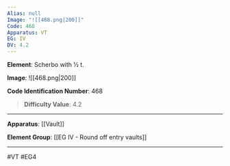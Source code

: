 ```yaml
---
Alias: null
Image: "![[468.png|200]]"
Code: 468
Apparatus: VT
EG: IV
DV: 4.2
---
```

**Element**: Scherbo with 1⁄2 t.

**Image**:
![[468.png|200]]

**Code Identification Number**: 468

>**Difficulty Value**: 4.2

___
**Apparatus**: [[Vault]]

**Element Group**: [[EG IV - Round off entry vaults]]
___
#VT #EG4
